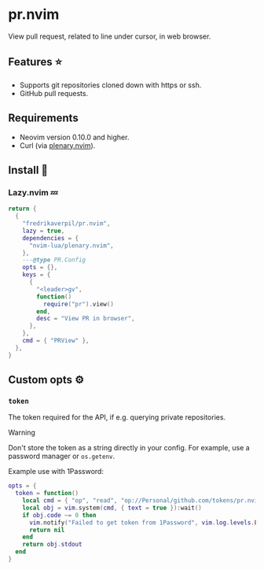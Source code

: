 # pr.nvim

View pull request, related to line under cursor, in web browser.

## Features ⭐

- Supports git repositories cloned down with https or ssh.
- GitHub pull requests.

## Requirements

- Neovim version 0.10.0 and higher.
- Curl (via [plenary.nvim](https://github.com/nvim-lua/plenary.nvim)).

## Install 🚀

### Lazy.nvim 💤

```lua
return {
  {
    "fredrikaverpil/pr.nvim",
    lazy = true,
    dependencies = {
      "nvim-lua/plenary.nvim",
    },
    ---@type PR.Config
    opts = {},
    keys = {
      {
        "<leader>gv",
        function()
          require("pr").view()
        end,
        desc = "View PR in browser",
      },
    },
    cmd = { "PRView" },
  },
}
```

## Custom opts ⚙️

### `token`

The token required for the API, if e.g. querying private repositories.

> [!WARNING]
>
> Don't store the token as a string directly in your config. For example, use a
> password manager or `os.getenv`.

Example use with 1Password:

```lua
opts = {
  token = function()
    local cmd = { "op", "read", "op://Personal/github.com/tokens/pr.nvim", "--no-newline" }
    local obj = vim.system(cmd, { text = true }):wait()
    if obj.code ~= 0 then
      vim.notify("Failed to get token from 1Password", vim.log.levels.ERROR)
      return nil
    end
    return obj.stdout
  end
}
```
